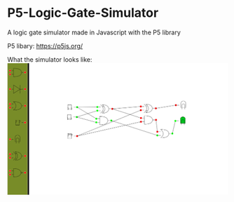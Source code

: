 # P5-Logic-Gate-Simulator
A logic gate simulator made in Javascript with the P5 library

P5 libary: https://p5js.org/

What the simulator looks like:
![alt text](https://github.com/Nickoetje/P5-Logic-Gate-Simulator/blob/master/images/example.png?raw=true)
